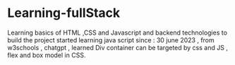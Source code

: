 # Learning-fullStack
Learning basics of HTML ,CSS and Javascript and backend technologies to build the project
started learning java script since : 30 june 2023 , from w3schools , chatgpt , learned Div container can be targeted by css and JS , flex and box model in CSS.

